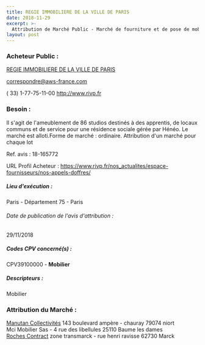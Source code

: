 ```yaml
---
title: REGIE IMMOBILIERE DE LA VILLE DE PARIS
date: 2018-11-29
excerpt: >-
  Attribution de Marché Public - Marché de fourniture et de pose de mobilier pour une résidence sociale située 12-14 rue Julia Bartet à Paris (14e)
layout: post
---
```


### Acheteur Public : 
<a href="/acheteur-139/siren-552032708"> REGIE IMMOBILIERE DE LA VILLE DE PARIS</a><br/>



correspondre@aws-france.com

( 33) 1-77-75-11-00
http://www.rivp.fr
### Besoin :

Il s'agit de l'ameublement de 86 studios destinés à des apprentis, de locaux communs et de service pour une résidence sociale gérée par Hénéo. Le marché est alloti.Forme de marché : ordinaire. Attribution d'un marché pour chaque lot

Ref. avis : 18-165772

URL Profil Acheteur : https://www.rivp.fr/nos_actualites/espace-fournisseurs/nos-appels-doffres/

##### Lieu d'exécution :

Paris - Département 75 - Paris

###### Date de publication de l'avis d'attribution : 
29/11/2018

##### Codes CPV concerné(s) :
CPV39100000 - **Mobilier** <br/>

##### Descripteurs :
Mobilier <br/>

### Attribution du Marché :
<a href="/entreprise-555/siren-402673560"> Manutan Collectivités</a>    143 boulevard ampère - chauray 79074 niort <br/>
Mci Mobilier Sas - 4 rue des libellules 25110 Baume les dames <br/>
<a href="/entreprise-551/siren-352807754"> Roches Contract</a>    zone transmarck - rue henri ravisse 62730 Marck <br/>
